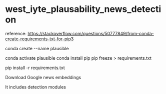 # west_iyte_plausability_news_detection

reference: https://stackoverflow.com/questions/50777849/from-conda-create-requirements-txt-for-pip3

conda create --name plausible

conda activate plausible
conda install pip
pip freeze > requirements.txt

pip install -r requirements.txt


Download Google news embeddings



It includes detection modules
